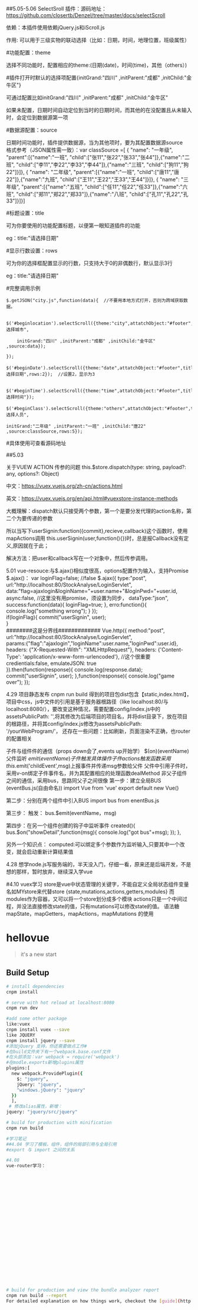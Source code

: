 ##5.05-5.06
SelectSroll 插件：源码地址：https://github.com/closertb/Denzel/tree/master/docs/selectScroll   

依赖：本插件使用依赖jQuery.js和iScroll.js  


作用: 可以用于三级实物的联动选择（比如：日期，时间，地理位置，班级属性）  

#功能配置：theme  

选择不同功能时，配置相应的theme:(日期(date)，时间(time)，其他（others）)  

#插件打开时默认的选择项配置{initGrand:"四川" ,initParent:"成都" ,initChild:"金牛区"}  

可通过配置比如initGrand:"四川" ,initParent:"成都" ,initChild:"金牛区"   

如果未配置，日期时间自动定位到当时的日期时间，而其他的在没配置且从未输入时，会定位到数据源第一项   

#数据源配置：source  

日期时间功能时，插件提供数据源，当为其他项时，要为其配置数据源source  
格式参考（JSON属性需一致）：var classSource =[
{ "name": "一年级", "parent":[{"name":"一班", "child":["张11","张22","张33","张44"]},{"name":"二班", "child":["李11","李22","李33","李44"]},{"name":"三班", "child":["狗11","狗22"]}]},
{ "name": "二年级", "parent":[{"name":"一班", "child":["唐11","唐22"]},{"name":"九班", "child":["王11","王22","王33","王44"]}]},
{ "name": "三年级", "parent":[{"name":"五班", "child":["任11","任22","任33"]},{"name":"六班", "child":["郑11","郑22","郑33"]},{"name":"八班", "child":["孔11","孔22","孔33"]}]}]  



#标题设置：title  

可为你要使用的功能配置标题，以便第一眼知道插件的功能  

eg：title:"请选择日期"  

#显示行数设置：rows  

可为你的选择框配置显示的行数，只支持大于0的非偶数行，默认显示3行  

eg：title:"请选择日期"  


#完整调用示例  

	$.getJSON("city.js",function(data){  //不要用本地方式打开，否则为跨域获取数据。  

		$('#beginlocation').selectScroll({theme:"city",attatchObject:"#footer",title:"请选择城市",  

		initGrand:"四川" ,initParent:"成都" ,initChild:"金牛区" ,source:data});		  

	});  

	$('#beginDate').selectScroll({theme:"date",attatchObject:"#footer",title:"请选择日期",rows:2});	//设置2，显示为3  


	$('#beginTime').selectScroll({theme:"time",attatchObject:"#footer",title:"请选择时间"});  

	$('#beginClass').selectScroll({theme:"others",attatchObject:"#footer",title:"请选择人员",  

	initGrand:"二年级" ,initParent:"一班" ,initChild:"唐22" ,source:classSource,rows:5});	  

#具体使用可查看源码地址  


##5.03  

关于VUEW ACTION 传参的问题 this.$store.dispatch(type: string, payload?: any, options?: Object)  

中文：https://vuex.vuejs.org/zh-cn/actions.html  

英文：https://vuex.vuejs.org/en/api.html#vuexstore-instance-methods  

大概理解：dispatch默认只接受两个参数，第一个是要分发代理的action名称，第二个为要传递的参数 

所以当写下userSignin:function({commit},recieve,callback)这个函数时，使用mapActions调用 
this.userSignin(user,function(){})时，总是报Callback没有定义,原因就在于此；  

解决方法：把user和callback写在一个对象中，然后传参调用。 


5.01
vue-resouce:与$.ajax()相似度很高，options配置作为输入，支持Promise
 $.ajax()：      var loginFlag=false; //false
            $.ajax({
                type:"post",
                url:"http://localhost:80/StockAnalyse/LoginServlet",
                data:"flag=ajaxlogin&loginName="+user.name+"&loginPwd="+user.id,
                async:false, //这里没有用promise，须设置为同步，
                dataType:"json",
                success:function(data){
                  loginFlag=true;
                },
                erro:function(){
                  console.log("something wrong");
                }
             });    
              if(loginFlag){
               commit("userSignin", user);  
             }    
 ########这是分界线#############
         Vue.http({
          method:"post",
          url:"http://localhost:80/StockAnalyse/LoginServlet",       
          params:{"flag":"ajaxlogin","loginName":user.name,"loginPwd":user.id}, 
          headers: {"X-Requested-With": "XMLHttpRequest"},
          headers: {'Content-Type': 'application/x-www-form-urlencoded'}, //这个很重要
          credientials:false, 
          emulateJSON: true     
        }).then(function(response){
          console.log(response.data);
          commit("userSignin", user); 
        },function(response){
          console.log("game over");
        });    

4.29
项目静态发布 cnpm run build 
得到的项目包dist包含【static,index.html】，项目中css，js中文件的引用是基于服务器根路径（like localhost:80/与localhost:8080/），要改变这种情况，需要配置config/index.js中的assetsPublicPath: '',将其修改为后端项目的项目名，并将dist目录下，放在项目的根路径，并将其config/index.js修改为assetsPublicPath: '/yourWebProgram/'，
还存在一些问题：比如刷新，页面渲染不正确，也router的配置相关

子件与组件件的通信（props down会了,events up开始学）
$(on)(eventName) 父件监听
$emit(eventName) 子件触发 具体操作
子件actions触发函数采用this.$emit('childEvent',msg)上报事件并传递msg参数给父件
父件中引用子件时，采用v-on绑定子件事件名，并为其配置相应的处理函数dealMethod
<childComponent v-on:childEvent='dealMethod'></childComponent> 
非父子组件之间的通信，采用bus，思路同父子之间很像
第一步：建立全局BUS (eventBus.js(自由命名))
import Vue from 'vue'
export default new Vue()

第二步：分别在两个组件中引入BUS
import bus from enentBus.js

第三步：
触发：
bus.$emit(eventName，msg)

第四步：在另一个组件创建的钩子中监听事件
  created(){
    bus.$on("showDetail",function(msg){
      console.log("got bus"+msg);
    });
  },

  另外一个知识点：
  computed:可以绑定多个参数作为监听输入,只要其中一个改变，就会启动重新计算结果值

4.28
想学node.js写服务端的，半天没入门，仔细一看，原来还是后端开发，不是想的那样，暂时放弃，继续深入学vue

#4.10
vuex学习
store是vue中状态管理的关键字，不能自定义全局状态组件变量名如MYstore来代替store
{state,mutations,actions,getters,modules} 而modules作为容器，又可以将一个store划分成多个模块
actions只是一个中间过程，并没法直接修改state的值，只有mutations可以修改state的值。
语法糖 mapState，mapGetters，mapActions，mapMutations 的使用



 



# hellovue

> it's a new start

## Build Setup

``` bash
# install dependencies
cnpm install

# serve with hot reload at localhost:8080
cnpm run dev

#add some other package
like:vuex
cnpm install vuex --save  
like JQUERY
cnpm install jquery --save 
#添加jQuery 支持，你还需要做点工作#
#在build文件夹下有一个webpack.base.conf文件
#在头部添加：var webpack = require('webpack')
#在modle.exports新增plugins属性
plugins:[ 
  new webpack.ProvidePlugin({
    $: "jquery",
    jQuery: "jquery",
    "windows.jQuery": "jquery"
  })    
  ],
 # 修改alias属性，新增：
jquery: "jquery/src/jquery"     

# build for production with minification
cnpm run build

#学习笔记
##4.04 学习了模板，组件，组件的局部引用与全局引用 
#export 与 import 之间的关系

#4.08 
vue-router学习：























# build for production and view the bundle analyzer report
cnpm run build --report
For detailed explanation on how things work, checkout the [guide](http://vuejs-templates.github.io/webpack/) and [docs for vue-loader](http://vuejs.github.io/vue-loader).

